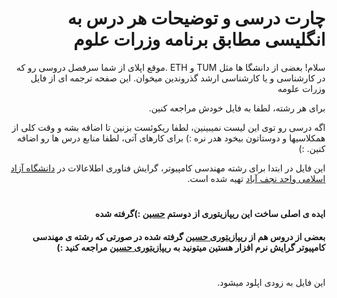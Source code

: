 <div dir="rtl">
  
# چارت درسی و توضیحات هر درس به انگلیسی مطابق برنامه وزرات علوم
سلام! بعضی از دانشگا ها مثل TUM و ETH .موقع اپلای از شما سرفصل دروسی رو که در کارشناسی و یا کارشناسی ارشد گذروندین میخوان. این صفحه ترجمه ای از فایل وزرات علومه 

برای هر رشته، لطفا به فایل خودش مراجعه کنین.

اگه درسی رو توی این لیست نمیبینین، لطفا ریکوئست بزنین تا اضافه بشه و وقت کلی از همکلاسیها و دوستاتون بیخود هدر نره :) برای کارهای آتی، لطفا منابع درس ها رو اضافه کنین. :)

این فایل در ابتدا برای رشته مهندسی کامپیوتر، گرایش فناوری اطلاعالات در [دانشگاه آزاد اسلامی واحد نجف آباد](https://iaun.ac.ir/) تهیه شده است. 
 
#
  
#### ایده ی اصلی ساخت این ریپازیتوری از دوستم [حسین](https://github.com/HsnFirooz)  :)گرفته شده 
#### بعضی از دروس هم از [ریپازیتوری حسین](https://github.com/HsnFirooz/Course-Description) گرفته شده در صورتی که رشته ی مهندسی کامپیوتر گرایش نرم افزار هستین میتونید به [ریپازیتوری حسین](https://github.com/HsnFirooz/Course-Description) مراجعه کنید :)
  
#
  
این فایل به زودی اپلود میشود.
